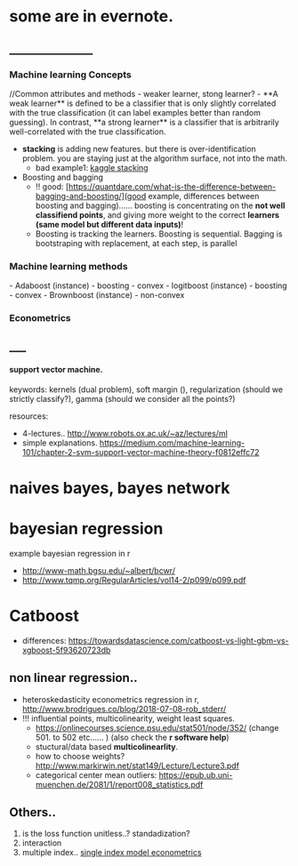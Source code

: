 # some are in evernote.
## _______________


<h3> Machine learning Concepts</h3>
//Common attributes and methods
- weaker learner, stong learner? 
  - **A weak learner** is defined to be a classifier that is only slightly correlated with the true classification (it can label examples better than random guessing). In contrast, **a strong learner** is a classifier that is arbitrarily well-correlated with the true classification. 

- **stacking** is adding new features. but there is over-identification problem. you are staying just at the algorithm surface, not into the math. 
  - bad example1: [kaggle stacking](http://blog.kaggle.com/2016/12/27/a-kagglers-guide-to-model-stacking-in-practice/)
- Boosting and bagging
  - !! good: [https://quantdare.com/what-is-the-difference-between-bagging-and-boosting/](good example, differences between boosting and bagging)...... boosting is concentrating on the **not well classifiend points**, and giving more weight to the correct **learners (same model but different data inputs)**! 
  - Boosting is tracking the learners. Boosting is sequential. Bagging is bootstraping with replacement, at each step, is parallel


<h3>Machine learning methods </h3>
- Adaboost (instance)
  - boosting
  - convex
- logitboost (instance)
  - boosting
  - convex
- Brownboost (instance)
  - non-convex



<h3>Econometrics</h3>


## ___
<h4> support vector machine. </h4>

keywords: kernels (dual problem), soft margin (), regularization (should we strictly classify?), gamma (should we consider all the points?)

resources: 
- 4-lectures.. http://www.robots.ox.ac.uk/~az/lectures/ml
- simple explanations. https://medium.com/machine-learning-101/chapter-2-svm-support-vector-machine-theory-f0812effc72

# naives bayes, bayes network

# bayesian regression
example bayesian regression in r
- http://www-math.bgsu.edu/~albert/bcwr/
- http://www.tqmp.org/RegularArticles/vol14-2/p099/p099.pdf


# Catboost
- differences: https://towardsdatascience.com/catboost-vs-light-gbm-vs-xgboost-5f93620723db

## non linear regression..
- heteroskedasticity econometrics regression in r, http://www.brodrigues.co/blog/2018-07-08-rob_stderr/
- !!! influential points, multicolinearity, weight least squares. 
  - https://onlinecourses.science.psu.edu/stat501/node/352/   (change 501. to 502 etc...... ) (also check the **r software help**)
  - stuctural/data based **multicolinearlity**.
  - how to choose weights? http://www.markirwin.net/stat149/Lecture/Lecture3.pdf 
  - categorical center mean outliers: https://epub.ub.uni-muenchen.de/2081/1/report008_statistics.pdf

## Others..
1. is the loss function unitless..? standadization?
2. interaction
3. multiple index.. [single index model econometrics](https://www.springer.com/cda/content/document/cda_downloaddocument/9780387928692-c1.pdf?SGWID=0-0-45-777205-p173900303)

